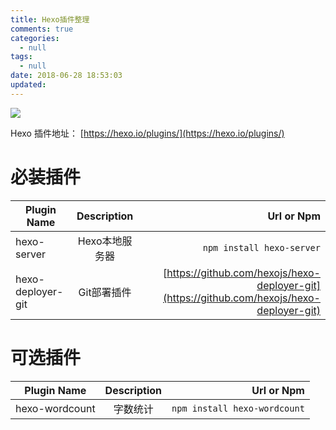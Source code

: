```yaml
---
title: Hexo插件整理
comments: true
categories:
  - null
tags:
  - null
date: 2018-06-28 18:53:03
updated:
---
```

![](http://pbedarn4e.bkt.clouddn.com/image/png/Hexo_Plugins.png)
<!-- more -->
Hexo 插件地址： [https://hexo.io/plugins/](https://hexo.io/plugins/)

# 必装插件
Plugin Name | Description | Url or Npm
-|:-:|-:
hexo-server | Hexo本地服务器 | `npm install hexo-server`
hexo-deployer-git | Git部署插件 | [https://github.com/hexojs/hexo-deployer-git](https://github.com/hexojs/hexo-deployer-git)


# 可选插件
Plugin Name | Description | Url or Npm
-|:-:|-:
hexo-wordcount | 字数统计 | `npm install hexo-wordcount`

